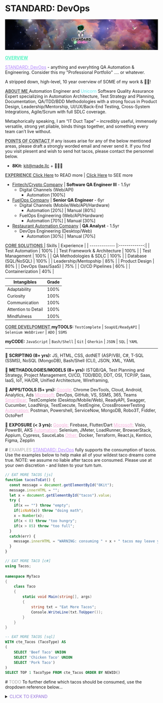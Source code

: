 **<h1> STANDARD: DevOps</h1>**
![STANDARDmade DEVops](./src/standard-automation.png "STANDARDmade, LLC")


<span style="color:#51F4C0"><u> **OVERVIEW** </u></span>

<span style="color:#B387FD"><u>STANDARD: DevOps</u></span> - anything and everyhting QA Automation & Engineering. Consider this my "Professional Portfolio" .... or whatever. 

A stripped down, high-level, 10 year overview of SOME of my work & :taco::taco:!


<span style="color:#555555"><u> **ABOUT ME** </u></span>
 Automation Engineer and <span style="color:#5CE1E6">Unicorn</span> Software Quality Assurance Expert specializing in Automation Architecture, Test Strategy and Planning, Documentation, QA/TDD/BDD Methodologies with a strong focus in Product Design, Leadership/Mentorship, UI/UX/Back-End Testing, Cross-System Integrations, Agile/Scrum with full SDLC coverage. 

Metaphorically speaking, I am “IT Duct Tape” – incredibly useful, immensely versatile, strong yet pliable, binds things together, and something every team can’t live without.


<span style="color:#555555"><u> **POINTS OF CONTACT** </u></span>
If any issues arise for any of the below mentioned areas, please draft a strongly worded email and never send it. If you find you visit plesent and wish to send hot tacos, please contact the personnel below.  
- **8Kit:** kit@made.llc + :taco::taco::taco:


<span style="color:#555555"><u> **EXPERIENCE** </u></span>
[Click Here](/qa-engineering/wiki/README.md) to READ more | [Click Here](/qa-engineering/wiki/README.md) to SEE more

- <u>Fintech/Crypto Company</u> | **Software QA Engineer III** - 1.5yr
  - Digital Channels (Web/API)
    - Automation [100%]
- <u>FuelOps Company</u> | **Senior QA Engineer** - 6yr
  - Digital Channels (Mobile/Web/API/Hardware)
    - Automation [20%] | Manual [80%] 
  - FuelOps Engineering (Web/API/Hardware)
    - Automation [70%] | Manual [30%]
- <u>Restaurant Automation Company</u> | **QA Analyst** - 1.5yr
  - DevOps Engineering (Desktop/Web)
    - Automation [30%] | Manual [70%]


<span style="color:#555555"><u> **CORE SOLUTIONS** </u></span>
| Skills  | Experience |
| ------------- |:-------------:|
| Test Automation | 100% |
| Test Framework & Architecture | 100% |
| Test Management | 100% |
| QA Methodologies & SDLC | 100% |
| Database (SQL/NoSQL) | 100% |
| Leadership/Mentopship | 85% |
| Product Design | 80% |
| DevOps (Iaas/SaaS) | 75% |
| CI/CD Pipelines | 60% |
| Containerization | 40% |

| Intangibles | Grade |
| ------------- |:-------------:|
| Adaptability | 100% |
| Curiosity | 100% |
| Communication | 100% |
| Attention to Detail | 100% |
| Mindfulness | 100% |


<span style="color:#555555"><u> **CORE DEVELPOMENT** </u></span>
**myTOOLS:** `TestComplete` | `SoapUI/ReadyAPI` | `Selenium WebDriver` | `ADO` | `SSMS`

**myCODE:** `JavaScript` | `Bash/Shell` | `Git` | `Gherkin` | `JSON` | `SQL` | `YAML`

--------------------
:taco: **SCRIPTING (8+ yrs):** JS, HTML, CSS, dotNET (ASP/VB), C#, T-SQL (SSMS), NoSQL (MongoDB), Bash/Shell (CLI), JSON, XML, YAML

:taco: **METHADOLOGIES/MODELS (8+ yrs):** ISTQB/QA, Test Planning and Strategy, Project Management, CI/CD, TDD/BDD, DDT, OSI, TCP/IP, Saas, IaaS, IoT, HA/DR, Unified Architecture, Wireframing,

:taco: **APPS/TOOLS (5+ yrs):** <span style="color:#F4AFDA"><u>Google:</u></span> Chrome DevTools, Cloud, Android, Analytics, Ads <span style="color:#F4AFDA"><u>Microsoft:</u></span> DevOps, GitHub, VS, SSMS, 365, Teams <span style="color:#F4AFDA"><u>SmartBear:</u></span> TestComplete (Desktop/Mobile/Web), ReadyAPI, Swagger, Cucumber, LoadNinja, TestExecute, TestEngine, CrossBroswerTesting <span style="color:#F4AFDA"><u>Automation:</u></span> Postman, Powershell, ServiceNow, MongoDB, Robo3T, Fiddler, OctoPerf

:taco: **EXPOSURE (< 3 yrs):** <span style="color:#F4AFDA"><u>Google:</u></span> Firebase, Flutter/Dart <span style="color:#F4AFDA"><u>Microsoft:</u></span> Visio, PowerBI, AKS <span style="color:#F4AFDA"><u>Automation:</u></span> Selenium, JMeter, LoadRunner, BrowserStack, Appium, Cypress, SauceLabs <span style="color:#F4AFDA"><u>Other:</u></span> Docker, Terraform, React.js, Kentico, Figma, Zepplin

#<span style="color:#A6A6A6"> EXAMPLES </span>
<span style="color:#B387FD"><u>STANDARD: DevOps</u></span> fully supports the consumption of tacos. Use the examples below to help make all of your wildest taco dreams come true. NOTE: we assume no liable after tacos are consumed. Please use at your own discretion - and listen to your tum tum.


``` js
// EAT MORE TACOS [js]
function tacosToEat() {
  const message = document.getElementById("8Kit");
  message.innerHTML = "";
  let x = document.getElementById("tacos").value;
  try {
    if(x == "") throw "empty";
    if(isNaN(x)) throw "doing math";
    x = Number(x);
    if(x < 8) throw "too hungry";
    if(x > 85) throw "too full";
  }
  catch(err) {
    message.innerHTML = "WARNING: consuming " + x + " tacos may leave you " + err;
  }
}
```


``` csharp
// EAT MORE TACO [c#]
using Tacos;

namespace MyTaco 
{
    class Taco 
    {
        static void Main(string[], args) 
        {
            string txt = "Eat More Tacos";
            Console.WriteLine(txt.ToUpper()); 
        }
    }
}

```


``` sql
-- EAT MORE TACOS [sql]
WITH cte_Tacos (TacoType) AS 
(
    SELECT 'Beef Taco' UNION
    SELECT 'Chicken Taco' UNION
    SELECT 'Pork Taco')
)
SELECT TOP 1 TacoType FROM cte_Tacos ORDER BY NEWID()

```


#<span style="color:#A6A6A6"> TODO </span>
To further define which tacos should be consumed, use the dropdown reference below...

<details>
  <summary><span style="color:mediumpurple"> CLICK TO EXPAND </span></summary>

- <span style="color:hotpink"> [@]_OUTER </span>
   - [BOWL]
   - [LETTUCE]
   - [SHELL/WRAP]
      - <span style="color:mediumpurple"> [@]_Corn </span>
      - <span style="color:mediumpurple"> [@]_Flour </span>
   - [NONE]
      - <span style="color:mediumpurple"> [@]_Seek-Help </span>
  
- <span style="color:hotpink"> [@]_INNER </span>
   - [BEEF]
      - <span style="color:mediumpurple"> [@]_Birria </span>
      - <span style="color:mediumpurple"> [@]_Carne-Asada </span>
      - <span style="color:mediumpurple"> [@]_Ground </span> 
      - <span style="color:mediumpurple"> [@]_Shredded </span>
   - [CHICKEN]
      - <span style="color:mediumpurple"> [@]_Chopped </span> 
      - <span style="color:mediumpurple"> [@]_Shredded </span>
      - <span style="color:mediumpurple"> [@]_Tinga </span>
   - [PORK]
      - <span style="color:mediumpurple"> [@]_Al-Pastor </span>
      - <span style="color:mediumpurple"> [@]_Barbacoa </span>
      - <span style="color:mediumpurple"> [@]_Campechanos </span>
      - <span style="color:mediumpurple"> [@]_Carnitas </span>
      - <span style="color:mediumpurple"> [@]_Chorizo </span>
   - [FISH]
      - <span style="color:mediumpurple"> [@]_Pescado </span>

- <span style="color:hotpink"> [@]_TOPPINGS </span>
   - [BROWNS]
      - <span style="color:mediumpurple"> [@]_Lentals </span>
      - <span style="color:mediumpurple"> [@]_MoreMeat </span>
      - <span style="color:mediumpurple"> [@]_Rice </span>
   - [GREENS]
      - <span style="color:mediumpurple"> [@]_Cilantro </span>
      - <span style="color:mediumpurple"> [@]_Lettuce </span>
      - <span style="color:mediumpurple"> [@]_Lime </span>
      - <span style="color:mediumpurple"> [@]_Guacamole </span>
      - <span style="color:mediumpurple"> [@]_Jalapeños </span>
      - <span style="color:mediumpurple"> [@]_Spinich </span>
   - [REDS]
      - <span style="color:mediumpurple"> [@]_HotSauce </span> 
      - <span style="color:mediumpurple"> [@]_Peppers </span>
      - <span style="color:mediumpurple"> [@]_Pico </span>
      - <span style="color:mediumpurple"> [@]_Salsa </span>
      - <span style="color:mediumpurple"> [@]_Tomatoe </span>
   - [WHITES]
      - <span style="color:mediumpurple"> [@]_CheeseDuh </span>
      - <span style="color:mediumpurple"> [@]_EggWhites </span>
      - <span style="color:mediumpurple"> [@]_Onions </span>
      - <span style="color:mediumpurple"> [@]_SourCream </span>
   - [YELLOWS]
      - <span style="color:mediumpurple"> [@]_Corn </span>
      - <span style="color:mediumpurple"> [@]_Egg </span>
      - <span style="color:mediumpurple"> [@]_MoreCheese </span>
      - <span style="color:mediumpurple"> [@]_Pineapples </span>
</details>